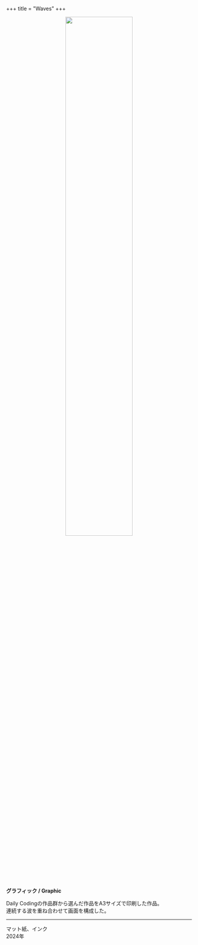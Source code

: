 +++
title = "Waves"
+++

<div align="center">
<img src="../img_waves.JPG" width="60%">
</div>   

**グラフィック / Graphic**  

Daily Codingの作品群から選んだ作品をA3サイズで印刷した作品。  
連続する波を重ね合わせて画面を構成した。  

***  

マット紙、インク  
2024年
